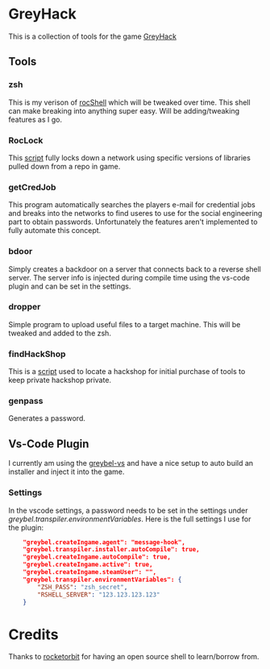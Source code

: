 # GreyHack
This is a collection of tools for the game [GreyHack](https://greyhackgame.com/)

## Tools

### zsh
This is my verison of [rocShell](https://github.com/rocketorbit/rocShell) which will be tweaked over time. This shell can make breaking into anything super easy. Will be adding/tweaking features as I go. 

### RocLock
This [script](https://github.com/rocketorbit/Player-s-Handbook-Grey-Hack-guides-/blob/main/home_security.md) fully locks down a network using specific versions of libraries pulled down from a repo in game. 

### getCredJob
This program automatically searches the players e-mail for credential jobs and breaks into the networks to find useres to use for the social engineering part to obtain passwords. Unfortunately the features aren't implemented to fully automate this concept. 

### bdoor
Simply creates a backdoor on a server that connects back to a reverse shell server. The server info is injected during compile time using the vs-code plugin and can be set in the settings.

### dropper
Simple program to upload useful files to a target machine. This will be tweaked and added to the zsh.

### findHackShop
This is a [script](https://github.com/rocketorbit/Player-s-Handbook-Grey-Hack-guides-/blob/main/home_security.md) used to locate a hackshop for initial purchase of tools to keep private hackshop private.

### genpass
Generates a password.

## Vs-Code Plugin
I currently am using the [greybel-vs](https://github.com/ayecue/greybel-vs) and have a nice setup to auto build an installer and inject it into the game. 

### Settings
In the vscode settings, a password needs to be set in the settings under *greybel.transpiler.environmentVariables*. 
Here is the full settings I use for the plugin:

```json
    "greybel.createIngame.agent": "message-hook",
    "greybel.transpiler.installer.autoCompile": true,
    "greybel.createIngame.autoCompile": true,
    "greybel.createIngame.active": true,
    "greybel.createIngame.steamUser": "",
    "greybel.transpiler.environmentVariables": {
        "ZSH_PASS": "zsh_secret",
        "RSHELL_SERVER": "123.123.123.123"
    }
```

# Credits
Thanks to [rocketorbit](https://github.com/rocketorbit/rocShell) for having an open source shell to learn/borrow from.